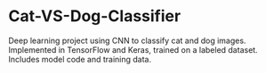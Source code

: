 # Cat-VS-Dog-Classifier
Deep learning project using CNN to classify cat and dog images. Implemented in TensorFlow and Keras, trained on a labeled dataset. Includes model code and training data.
